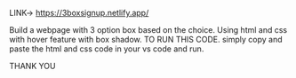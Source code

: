 LINK->   https://3boxsignup.netlify.app/



Build a webpage with 3 option box based on the choice. Using html and css with hover feature with box shadow. TO RUN THIS CODE. simply copy and paste the html and css code in your vs code and run.

THANK YOU
